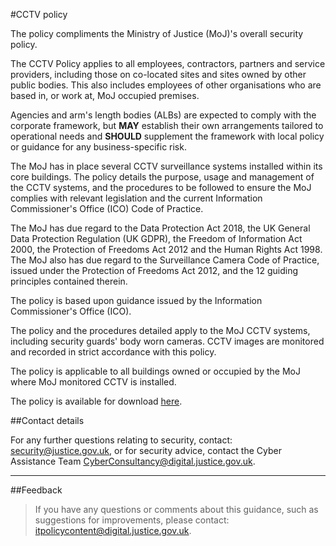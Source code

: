 #CCTV policy

The policy compliments the Ministry of Justice (MoJ)'s overall security policy.

The CCTV Policy applies to all employees, contractors, partners and service providers, including those on co-located sites and sites owned by other public bodies. This also includes employees of other organisations who are based in, or work at, MoJ occupied premises.

Agencies and arm's length bodies (ALBs) are expected to comply with the corporate framework, but **MAY** establish their own arrangements tailored to operational needs and **SHOULD** supplement the framework with local policy or guidance for any business-specific risk.

The MoJ has in place several CCTV surveillance systems installed within its core buildings. The policy details the purpose, usage and management of the CCTV systems, and the procedures to be followed to ensure the MoJ complies with relevant legislation and the current Information Commissioner's Office (ICO) Code of Practice.

The MoJ has due regard to the Data Protection Act 2018, the UK General Data Protection Regulation (UK GDPR), the Freedom of Information Act 2000, the Protection of Freedoms Act 2012 and the Human Rights Act 1998. The MoJ also has due regard to the Surveillance Camera Code of Practice, issued under the Protection of Freedoms Act 2012, and the 12 guiding principles contained therein.

The policy is based upon guidance issued by the Information Commissioner's Office (ICO).

The policy and the procedures detailed apply to the MoJ CCTV systems, including security guards' body worn cameras. CCTV images are monitored and recorded in strict accordance with this policy.

The policy is applicable to all buildings owned or occupied by the MoJ where MoJ monitored CCTV is installed.

The policy is available for download [here](/gs/MoJ_CCTV_Policy.docx).

##Contact details

For any further questions relating to security, contact: [security@justice.gov.uk](mailto:security@justice.gov.uk), or for security advice, contact the Cyber Assistance Team [CyberConsultancy@digital.justice.gov.uk](mailto:CyberConsultancy@digital.justice.gov.uk).

---

##Feedback

> If you have any questions or comments about this guidance, such as suggestions for improvements, please contact: [itpolicycontent@digital.justice.gov.uk](mailto:itpolicycontent@digital.justice.gov.uk).

